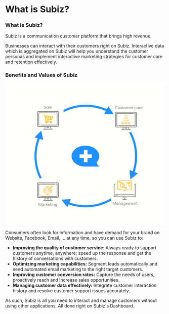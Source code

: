 # What is Subiz?

### What is Subiz?

Subiz is a communication customer platform that brings high revenue.

Businesses can interact with their customers right on Subiz. Interactive data which is aggregated on Subiz will help you understand the customer personas and implement interactive marketing strategies for customer care and retention effectively.

### Benefits and Values of Subiz

![](../.gitbook/assets/screenshot_55.png)

Consumers often look for information and have demand for your brand on Website, Facebook, Email, ... at any time, so you can use Subiz to:

* **Improving the quality of customer service**: Always ready to support customers anytime, anywhere; speed up the response and get the history of conversations with customers.
* **Optimizing marketing capabilities:** Segment leads automatically and send automated email marketing to the right target customers.
* **Improving customer conversion rates:** Capture the needs of users, proactively reach and increase sales opportunities.
* **Managing customer data effectively:** Integrate customer interaction history and resolve customer support issues accurately.

As such, Subiz is all you need to interact and manage customers without using other applications. All done right on Subiz's Dashboard.

